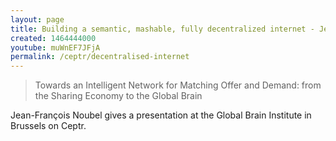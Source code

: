 ```yaml
---
layout: page
title: Building a semantic, mashable, fully decentralized internet - Jean-François Noubel
created: 1464444000
youtube: muWnEF7JFjA
permalink: /ceptr/decentralised-internet
---
```

> Towards an Intelligent Network for Matching Offer and Demand: from the Sharing Economy to the Global Brain

Jean-François Noubel gives a presentation at the Global Brain Institute in Brussels on Ceptr.
